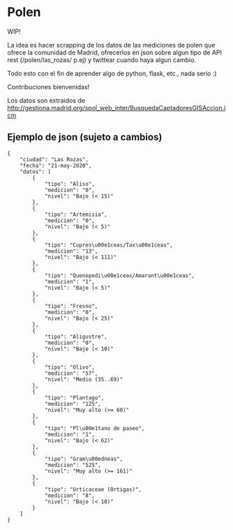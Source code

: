 # Polen

WIP!

La idea es hacer scrapping de los datos de las mediciones de polen que ofrece la comunidad de Madrid, ofrecerlos en json sobre algun tipo de API rest (/polen/las_rozas/ p.ej) y twittear cuando haya algun cambio.

Todo esto con el fin de aprender algo de python, flask, etc., nada serio :)

Contribuciones bienvenidas!

Los datos son extraidos de http://gestiona.madrid.org/spol_web_inter/BusquedaCaptadoresGISAccion.icm

## Ejemplo de json (sujeto a cambios)

```
{
    "ciudad": "Las Rozas",
    "fecha": "21-may-2020",
    "datos": [
        {
            "tipo": "Aliso",
            "medicion": "0",
            "nivel": "Bajo (< 15)"
        },
        {
            "tipo": "Artemisia",
            "medicion": "0",
            "nivel": "Bajo (< 5)"
        },
        {
            "tipo": "Cupres\u00e1ceas/Tax\u00e1ceas",
            "medicion": "13",
            "nivel": "Bajo (< 111)"
        },
        {
            "tipo": "Quenopodi\u00e1ceas/Amarant\u00e1ceas",
            "medicion": "1",
            "nivel": "Bajo (< 5)"
        },
        {
            "tipo": "Fresno",
            "medicion": "0",
            "nivel": "Bajo (< 25)"
        },
        {
            "tipo": "Aligustre",
            "medicion": "0",
            "nivel": "Bajo (< 10)"
        },
        {
            "tipo": "Olivo",
            "medicion": "57",
            "nivel": "Medio (35..69)"
        },
        {
            "tipo": "Plantago",
            "medicion": "125",
            "nivel": "Muy alto (>= 60)"
        },
        {
            "tipo": "Pl\u00e1tano de paseo",
            "medicion": "1",
            "nivel": "Bajo (< 62)"
        },
        {
            "tipo": "Gram\u00edneas",
            "medicion": "525",
            "nivel": "Muy alto (>= 161)"
        },
        {
            "tipo": "Urticaceae (Ortigas)",
            "medicion": "8",
            "nivel": "Bajo (< 10)"
        }
    ]
}
```
